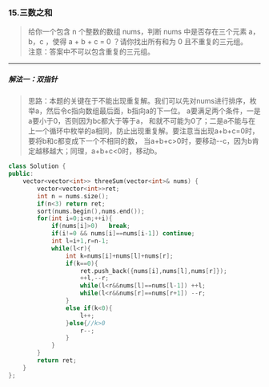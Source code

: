 ### 15.三数之和
> 给你一个包含 n 个整数的数组 nums，判断 nums 中是否存在三个元素 a，b，c ，使得 a + b + c = 0 ？请你找出所有和为 0 且不重复的三元组。  
> 注意：答案中不可以包含重复的三元组。
***
##### 解法一：双指针
> 思路：本题的关键在于不能出现重复解。我们可以先对nums进行排序，枚举a，然后令c指向数组最后面，b指向a的下一位。
> a要满足两个条件，一是a要小于0，否则因为bc都大于等于a，
> 和就不可能为0了；二是a不能与在上一个循环中枚举的a相同，防止出现重复解。要注意当出现a+b+c=0时，要将b和c都变成下一个不相同的数，
> 当a+b+c>0时，要移动--c，因为b肯定越移越大；同理，a+b+c<0时，移动b。
```c++
class Solution {
public:
    vector<vector<int>> threeSum(vector<int>& nums) {
        vector<vector<int>>ret;
        int n = nums.size();
        if(n<3) return ret;
        sort(nums.begin(),nums.end());
        for(int i=0;i<n;++i){
            if(nums[i]>0)   break;
            if(i!=0 && nums[i]==nums[i-1]) continue;
            int l=i+1,r=n-1;
            while(l<r){
                int k=nums[i]+nums[l]+nums[r];
                if(k==0){
                    ret.push_back({nums[i],nums[l],nums[r]});
                    ++l,--r;
                    while(l<r&&nums[l]==nums[l-1]) ++l;
                    while(l<r&&nums[r]==nums[r+1]) --r;
                }
                else if(k<0){
                    l++;
                }else{//k>0
                    r--;
                }
            }
        }
        return ret;
    }
};
```
